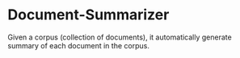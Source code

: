 # Document-Summarizer
Given a corpus (collection of documents), it automatically generate summary of each document in the corpus.
